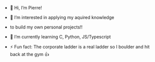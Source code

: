 - 👋 Hi, I’m Pierre!
- 👀 I’m interested in applying my aquired knowledge
-   to build my own personal projects!!
   
- 🌱 I’m currently learning C, Python, JS/Typescript

- ⚡ Fun fact: The corporate ladder is a real ladder so I boulder and hit back at the gym 👍
